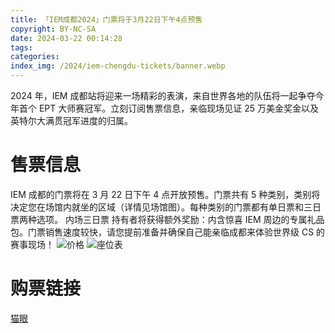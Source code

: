 ```yaml
---
title: 「IEM成都2024」门票将于3月22日下午4点预售
copyright: BY-NC-SA
date: 2024-03-22 00:14:28
tags:
categories:
index_img: /2024/iem-chengdu-tickets/banner.webp
---
```


2024 年，IEM 成都站将迎来一场精彩的表演，来自世界各地的队伍将一起争夺今年首个 EPT 大师赛冠军。立刻订阅售票信息，亲临现场见证 25 万美金奖金以及英特尔大满贯冠军进度的归属。

# 售票信息

IEM 成都的门票将在 3 月 22 日下午 4 点开放预售。门票共有 5 种类别，类别将决定您在场馆内就坐的区域（详情见场馆图）。每种类别的门票都有单日票和三日票两种选项。 内场三日票 持有者将获得额外奖励：内含惊喜 IEM 周边的专属礼品包。门票销售速度较快，请您提前准备并确保自己能亲临成都来体验世界级 CS 的赛事现场！
![价格](tickets.jpg)
![座位表](venue_map.webp)

# 购票链接

[猫眼](https://show.maoyan.com/qqw#/detail/312672)
